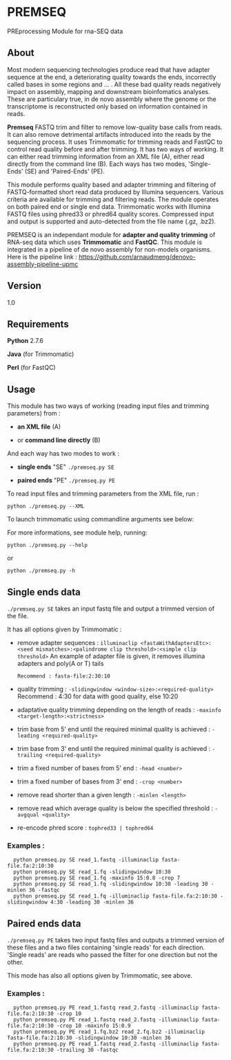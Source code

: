 # PREMSEQ

PREprocessing Module for rna-SEQ data

## About
   Most modern sequencing technologies produce read that have adapter sequence at the end, a deteriorating quality towards the ends, incorrectly called bases in some regions and ... . All these bad quality reads negatively impact on assembly, mapping and downstream bioinfomatics analyses. These are particulary true, in de novo assembly where the genome or the transcriptome is reconstructed only based on information contained in reads.


   **Premseq** FASTQ trim and filter to remove low-quality base calls from reads. It can also remove detrimental artifacts introduced into the reads by the sequencing process. It uses Trimmomatic for trimming reads and FastQC to control read quality before and after trimming. It has two ways of working. It can either read trimming information from an XML file (A), either read  directly from the command line (B). Each ways has two modes, 'Single-Ends' (SE) and 'Paired-Ends' (PE).

 This module performs quality based and adapter trimming and filtering of FASTQ-formatted short read data produced by Illumina sequencers. Various criteria are available for trimming and filtering reads. The module operates on both paired end or single end data. Trimmomatic works with Illumina FASTQ files using phred33 or phred64 quality scores. Compressed input and output is supported and auto-detected from the file name (.gz, .bz2).

   PREMSEQ is an independant module for **adapter and quality trimming** of RNA-seq data which uses **Trimmomatic** and **FastQC**. This module is integrated in a pipeline of de novo assembly for non-models organisms. Here is the pipeline link : https://github.com/arnaudmeng/denovo-assembly-pipeline-upmc


## Version
1.0

## Requirements

**Python** 2.7.6

**Java** (for Trimmomatic) 

**Perl** (for FastQC)

## Usage

This module has two ways of working (reading input files and trimming parameters) from : 

- **an XML file** (A)
      
- or **command line directly** (B)


And each way has two modes to work :

- **single ends** "SE" `./premseq.py SE` 
     
- **paired ends** "PE" `./premseq.py PE`


To read input files and trimming parameters from the XML file, run :

`python ./premseq.py --XML`


To launch trimmomatic using commandline arguments see below:

   For more informations, see module help, running:

`python ./premseq.py --help`

or

`python ./premseq.py -h`
      
      
## Single ends data

`./premseq.py SE` takes an input fastq file and output a trimmed version of the file. 

It has all options given by Trimmomatic :

- remove adapter sequences : `illuminaclip <fastaWithAdaptersEtc>:<seed mismatches>:<palindrome clip threshold>:<simple clip threshold>` An example of adapter file is given, it removes illumina adapters and poly(A or T) tails

      Recommend : fasta-file:2:30:10
- quality trimming : `-slidingwindow <window-size>:<required-quality>`   
      Recommend : 4:30 for data with good quality, else 10:20
- adaptative quality trimming depending on the length of reads : `-maxinfo <target-length>:<strictness>`
- trim base from 5' end until the required minimal quality is achieved : `-leading <required-quality>`
- trim base from 3' end until the required minimal quality is achieved : `-trailing <required-quality>`
- trim a fixed number of bases from 5' end : `-head <number>`
- trim a fixed number of bases from 3' end : `-crop <number>`
- remove read shorter than a given length : `-minlen <length>`
- remove read which average quality is below the specified threshold : `-avgqual <quality>`
- re-encode phred score : `tophred33 | tophred64`


### Examples :

      python premseq.py SE read_1.fastq -illuminaclip fasta-file.fa:2:10:30
      python premseq.py SE read_1.fq -slidingwindow 10:30
      python premseq.py SE read_1.fq -maxinfo 15:0.8 -crop 7
      python premseq.py SE read_1.fq -slidingwindow 10:30 -leading 30 -minlen 36 -fastqc
      python premseq.py SE read_1.fq -illuminaclip fasta-file.fa:2:10:30 -slidingwindow 4:30 -leading 30 -minlen 36
      
      
## Paired ends data

`./premseq.py PE` takes two input fastq files and outputs a trimmed version of these files and a two files containing 'single reads' for each direction. 'Single reads' are reads who passed the filter for one direction but not the other. 

This mode has also all options given by Trimmomatic, see above.

### Examples :

      python premseq.py PE read_1.fastq read_2.fastq -illuminaclip fasta-file.fa:2:10:30 -crop 10
      python premseq.py PE read_1.fastq read_2.fastq -illuminaclip fasta-file.fa:2:10:30 -crop 10 -maxinfo 15:0.9
      python premseq.py PE read_1.fq.bz2 read_2.fq.bz2 -illuminaclip fasta-file.fa:2:10:30 -slidingwindow 10:30 -minlen 36
      python premseq.py PE read_1.fastq read_2.fastq -illuminaclip fasta-file.fa:2:10:30 -trailing 30 -fastqc
